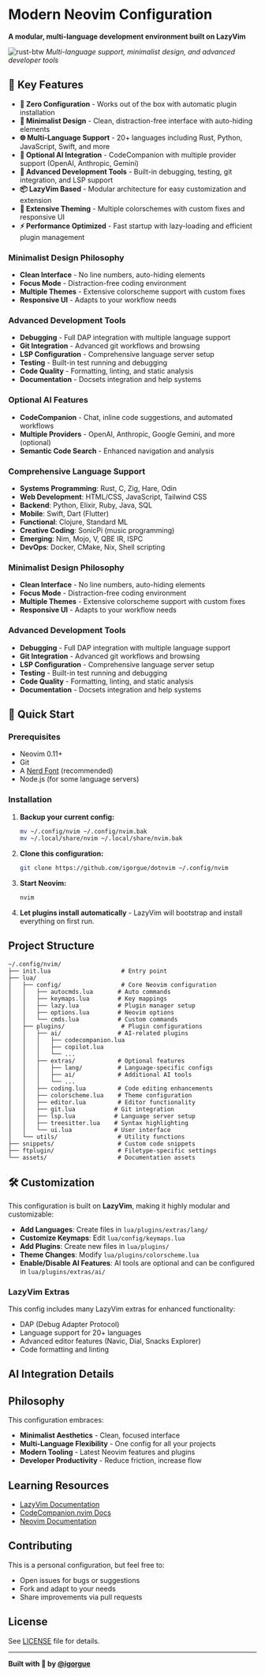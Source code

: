 # Modern Neovim Configuration

**A modular, multi-language development environment built on LazyVim**

![rust-btw](https://user-images.githubusercontent.com/7014/219984419-84b6829f-2926-4576-96b6-cbe20708b007.png)
_Multi-language support, minimalist design, and advanced developer tools_

## 🔑 Key Features

- **🚀 Zero Configuration** - Works out of the box with automatic plugin installation
- **🎯 Minimalist Design** - Clean, distraction-free interface with auto-hiding elements
- **🌐 Multi-Language Support** - 20+ languages including Rust, Python, JavaScript, Swift, and more
- **🤖 Optional AI Integration** - CodeCompanion with multiple provider support (OpenAI, Anthropic, Gemini)
- **🔧 Advanced Development Tools** - Built-in debugging, testing, git integration, and LSP support
- **📦 LazyVim Based** - Modular architecture for easy customization and extension
- **🎨 Extensive Theming** - Multiple colorschemes with custom fixes and responsive UI
- **⚡ Performance Optimized** - Fast startup with lazy-loading and efficient plugin management

### **Minimalist Design Philosophy**

- **Clean Interface** - No line numbers, auto-hiding elements
- **Focus Mode** - Distraction-free coding environment
- **Multiple Themes** - Extensive colorscheme support with custom fixes
- **Responsive UI** - Adapts to your workflow needs

### **Advanced Development Tools**

- **Debugging** - Full DAP integration with multiple language support
- **Git Integration** - Advanced git workflows and browsing
- **LSP Configuration** - Comprehensive language server setup
- **Testing** - Built-in test running and debugging
- **Code Quality** - Formatting, linting, and static analysis
- **Documentation** - Docsets integration and help systems

### **Optional AI Features**

- **CodeCompanion** - Chat, inline code suggestions, and automated workflows
- **Multiple Providers** - OpenAI, Anthropic, Google Gemini, and more (optional)
- **Semantic Code Search** - Enhanced navigation and analysis

### **Comprehensive Language Support**

- **Systems Programming**: Rust, C, Zig, Hare, Odin
- **Web Development**: HTML/CSS, JavaScript, Tailwind CSS
- **Backend**: Python, Elixir, Ruby, Java, SQL
- **Mobile**: Swift, Dart (Flutter)
- **Functional**: Clojure, Standard ML
- **Creative Coding**: SonicPi (music programming)
- **Emerging**: Nim, Mojo, V, QBE IR, ISPC
- **DevOps**: Docker, CMake, Nix, Shell scripting

### **Minimalist Design Philosophy**

- **Clean Interface** - No line numbers, auto-hiding elements
- **Focus Mode** - Distraction-free coding environment
- **Multiple Themes** - Extensive colorscheme support with custom fixes
- **Responsive UI** - Adapts to your workflow needs

### **Advanced Development Tools**

- **Debugging** - Full DAP integration with multiple language support
- **Git Integration** - Advanced git workflows and browsing
- **LSP Configuration** - Comprehensive language server setup
- **Testing** - Built-in test running and debugging
- **Code Quality** - Formatting, linting, and static analysis
- **Documentation** - Docsets integration and help systems

## 🚀 Quick Start

### Prerequisites

- Neovim 0.11+
- Git
- A [Nerd Font](https://www.nerdfonts.com/) (recommended)
- Node.js (for some language servers)

### Installation

1. **Backup your current config:**

   ```bash
   mv ~/.config/nvim ~/.config/nvim.bak
   mv ~/.local/share/nvim ~/.local/share/nvim.bak
   ```

2. **Clone this configuration:**

   ```bash
   git clone https://github.com/igorgue/dotnvim ~/.config/nvim
   ```

3. **Start Neovim:**

   ```bash
   nvim
   ```

4. **Let plugins install automatically** - LazyVim will bootstrap and install everything on first run.

## Project Structure

```
~/.config/nvim/
├── init.lua                    # Entry point
├── lua/
│   ├── config/                 # Core Neovim configuration
│   │   ├── autocmds.lua       # Auto commands
│   │   ├── keymaps.lua        # Key mappings
│   │   ├── lazy.lua           # Plugin manager setup
│   │   ├── options.lua        # Neovim options
│   │   └── cmds.lua           # Custom commands
│   ├── plugins/                # Plugin configurations
│   │   ├── ai/                # AI-related plugins
│   │   │   ├── codecompanion.lua
│   │   │   ├── copilot.lua
│   │   │   └── ...
│   │   ├── extras/            # Optional features
│   │   │   ├── lang/          # Language-specific configs
│   │   │   ├── ai/            # Additional AI tools
│   │   │   └── ...
│   │   ├── coding.lua         # Code editing enhancements
│   │   ├── colorscheme.lua    # Theme configuration
│   │   ├── editor.lua         # Editor functionality
│   │   ├── git.lua           # Git integration
│   │   ├── lsp.lua           # Language server setup
│   │   ├── treesitter.lua    # Syntax highlighting
│   │   └── ui.lua            # User interface
│   └── utils/                 # Utility functions
├── snippets/                  # Custom code snippets
├── ftplugin/                  # Filetype-specific settings
└── assets/                    # Documentation assets
```

## 🛠️ Customization

This configuration is built on **LazyVim**, making it highly modular and customizable:

- **Add Languages**: Create files in `lua/plugins/extras/lang/`
- **Customize Keymaps**: Edit `lua/config/keymaps.lua`
- **Add Plugins**: Create new files in `lua/plugins/`
- **Theme Changes**: Modify `lua/plugins/colorscheme.lua`
- **Enable/Disable AI Features**: AI tools are optional and can be configured in `lua/plugins/extras/ai/`

### LazyVim Extras

This config includes many LazyVim extras for enhanced functionality:

- DAP (Debug Adapter Protocol)
- Language support for 20+ languages
- Advanced editor features (Navic, Dial, Snacks Explorer)
- Code formatting and linting

## AI Integration Details

## Philosophy

This configuration embraces:

- **Minimalist Aesthetics** - Clean, focused interface
- **Multi-Language Flexibility** - One config for all your projects
- **Modern Tooling** - Latest Neovim features and plugins
- **Developer Productivity** - Reduce friction, increase flow

## Learning Resources

- [LazyVim Documentation](https://lazyvim.github.io/)
- [CodeCompanion.nvim Docs](https://github.com/olimorris/codecompanion.nvim)
- [Neovim Documentation](https://neovim.io/doc/)

## Contributing

This is a personal configuration, but feel free to:

- Open issues for bugs or suggestions
- Fork and adapt to your needs
- Share improvements via pull requests

## License

See [LICENSE](LICENSE) file for details.

---

**Built with 👿 by [@igorgue](https://github.com/igorgue)**
